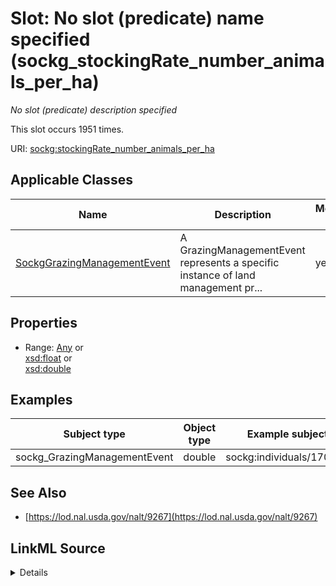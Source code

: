 

# Slot: No slot (predicate) name specified (sockg_stockingRate_number_animals_per_ha)


_No slot (predicate) description specified_






This slot occurs 1951 times.


URI: [sockg:stockingRate_number_animals_per_ha](https://idir.uta.edu/sockg-ontology/docs/stockingRate_number_animals_per_ha)



<!-- no inheritance hierarchy -->





## Applicable Classes

| Name | Description | Modifies Slot |
| --- | --- | --- |
| [SockgGrazingManagementEvent](../classes/SockgGrazingManagementEvent.md) | A GrazingManagementEvent represents a specific instance of land management pr... |  yes  |







## Properties

* Range: [Any](../classes/Any.md)&nbsp;or&nbsp;<br />[xsd:float](http://www.w3.org/2001/XMLSchema#float)&nbsp;or&nbsp;<br />[xsd:double](http://www.w3.org/2001/XMLSchema#double)






## Examples

| Subject type | Object type | Example subject | Example object | Occurrences |
| --- | --- | --- | --- | --- |
| sockg_GrazingManagementEvent | double | sockg:individuals/170955 | 0.0 | 1951 |


## See Also

* [https://lod.nal.usda.gov/nalt/9267](https://lod.nal.usda.gov/nalt/9267)



## LinkML Source

<details>

```yaml
name: sockg_stockingRate_number_animals_per_ha
annotations:
  count:
    tag: count
    value: 1951
description: No slot (predicate) description specified
title: No slot (predicate) name specified
examples:
- object:
    example_object: '0.0'
    example_object_type: double
    example_predicate: sockg:stockingRate_number_animals_per_ha
    example_subject: sockg:individuals/170955
    example_subject_type: sockg_GrazingManagementEvent
from_schema: soc-kg
see_also:
- https://lod.nal.usda.gov/nalt/9267
rank: 1000
domain: sockg_GrazingManagementEvent
slot_uri: sockg:stockingRate_number_animals_per_ha
alias: sockg_stockingRate_number_animals_per_ha
domain_of:
- sockg_GrazingManagementEvent
range: Any
any_of:
- range: float
- range: double

```
</details>